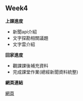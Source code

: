 ## Week4


**上課進度**
- 新聞api介紹
- 文字探勘相關議題
- 文字雲介紹


**回家進度**
- 觀課課後補充資料
- 完成課堂作業(總經新聞資料統整)


**網頁連結**

[網頁](https://xjy741.github.io/107-1R_Data_Science/week_4/hw/hw4.html)